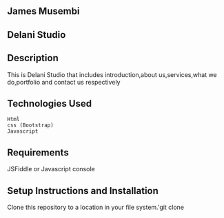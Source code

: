 ## James Musembi
## Delani Studio
## Description
   This is Delani Studio that includes introduction,about us,services,what we do,portfolio and contact us respectively
## Technologies Used
    Html
    css (Bootstrap)
    Javascript
## Requirements
   JSFiddle or Javascript console
## Setup Instructions and Installation
   Clone this repository to a location in your file system.'git clone
   
